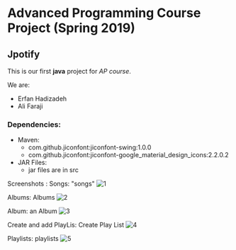 # Advanced Programming Course Project (Spring 2019)
## Jpotify
This is our first **java** project for _AP course_.


We are:
 * Erfan Hadizadeh
 * Ali Faraji
 
### Dependencies:
 * Maven:
    * com.github.jiconfont:jiconfont-swing:1.0.0
    * com.github.jiconfont:jiconfont-google_material_design_icons:2.2.0.2
 * JAR Files:
    * jar files are in src 

Screenshots :
Songs: "songs"
![1](https://user-images.githubusercontent.com/48644710/123538109-64947480-d748-11eb-9227-d55ec96e07c8.png)

Albums: Albums
![2](https://user-images.githubusercontent.com/48644710/123538112-69f1bf00-d748-11eb-92b8-d139f44c583d.png)

Album: an Album
![3](https://user-images.githubusercontent.com/48644710/123538119-6eb67300-d748-11eb-88e0-93188f703149.png)

Create and add PlayLis: Create Play List
![4](https://user-images.githubusercontent.com/48644710/123538122-7118cd00-d748-11eb-91aa-fb378437ac4f.png)

Playlists: playlists
![5](https://user-images.githubusercontent.com/48644710/123538125-7544ea80-d748-11eb-914a-1c0d10b593de.png)

    
